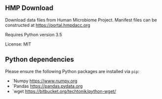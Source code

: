 HMP Download
------
Download data files from Human Microbiome Project. Manifest files can be
constructed at https://portal.hmpdacc.org

Requires Python version 3.5

License: MIT

Python dependencies
------
Please ensure the following Python packages are installed via ``pip``:
- `Numpy <https://www.numpy.org>
- `Pandas <https://pandas.pydata.org>
- `wget <https://bitbucket.org/techtonik/python-wget/>


